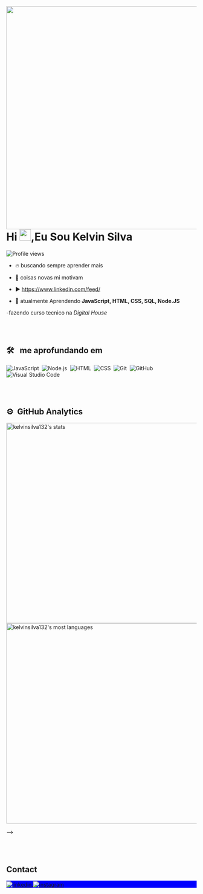 
<img align="right" height="590em" src="https://raw.githubusercontent.com/gist/kelvinsilva132/9747e8516473fa33cdd5290d326cbdef/raw/3c1e55cf96c1e8e60962fd5a12dec50dd15ab860/github.svg"/>
<h1 align="left">Hi <img src="https://raw.githubusercontent.com/kaueMarques/kaueMarques/master/hi.gif" height="30px">,Eu Sou Kelvin Silva</h1>
<p align="left"> <img src="https://komarev.com/ghpvc/?username=kelvinsilva132&color=blue" alt="Profile views" /> </p>

- 🔥 buscando sempre aprender mais

- 🔭 coisas novas mi motivam

- ▶️ https://www.linkedin.com/feed/

- 💬 atualmente Aprendendo **JavaScript, HTML, CSS, SQL, Node.JS**

-fazendo curso tecnico na *Digital House*



<br><br>

## 🛠 &nbsp; me aprofundando em

![JavaScript](https://img.shields.io/badge/-JavaScript-05122A?style=flat&logo=javascript)&nbsp;
![Node.js](https://img.shields.io/badge/-Node.js-05122A?style=flat&logo=node.js)&nbsp;
![HTML](https://img.shields.io/badge/-HTML-05122A?style=flat&logo=HTML5)&nbsp;
![CSS](https://img.shields.io/badge/-CSS-05122A?style=flat&logo=CSS3&logoColor=1572B6)&nbsp;
![Git](https://img.shields.io/badge/-Git-05122A?style=flat&logo=git)&nbsp;
![GitHub](https://img.shields.io/badge/-GitHub-05122A?style=flat&logo=github)&nbsp;
![Visual Studio Code](https://img.shields.io/badge/-Visual%20Studio%20Code-05122A?style=flat&logo=visual-studio-code&logoColor=007ACC)&nbsp;


<br><br>

## ⚙️ &nbsp;GitHub Analytics

<p align="left">
<img width="530em" src="https://github-readme-stats.vercel.app/api?username=kelvinsilva132&show_icons=true&theme=vision-friendly-dark" alt="kelvinsilva132's stats"/>
<img width="530em" src="https://github-readme-stats.vercel.app/api/top-langs/?username=kelvinsilva132&layout=compact&theme=vision-friendly-dark" alt="kelvinsilva132's most languages"/>
</p>
-->

<br><br>

## Contact

<p align="left" style="background:blue">


<a href="https://www.linkedin.com/in/francisco-kelvin-silva-66460a236/" target="_blank">
  <img align="center" src="https://img.shields.io/badge/-kelvinsilva132-05122A?style=flat&logo=linkedin" alt = "linkedin"/>
  </a>

<a href = "https://www.instagram.com/kelven.silva.75436/" target="_blank">
 <img align="center" src="https://img.shields.io/badge/-kelvinsilva132-05122A?style=flat&logo=instagram" alt = "instagram"/>
</a>

</p>

<!--

<img width="490em" src="https://github-readme-twitter-gazf.vercel.app/api?id=kelvinsilva132&layout=wide&show_reply=off&show_retweet=off" />
